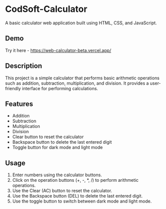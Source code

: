 # CodSoft-Calculator

A basic calculator web application built using HTML, CSS, and JavaScript.

## Demo

Try it here - https://web-calculator-beta.vercel.app/

## Description

This project is a simple calculator that performs basic arithmetic operations such as addition, subtraction, multiplication, and division. It provides a user-friendly interface for performing calculations.

## Features

- Addition
- Subtraction
- Multiplication
- Division
- Clear button to reset the calculator
- Backspace button to delete the last entered digit
- Toggle button for dark mode and light mode


## Usage

1. Enter numbers using the calculator buttons.
2. Click on the operation buttons (+, -, *, /) to perform arithmetic operations.
3. Use the Clear (AC) button to reset the calculator.
4. Use the Backspace button (DEL) to delete the last entered digit.
5. Use the toggle button to switch between dark mode and light mode.











